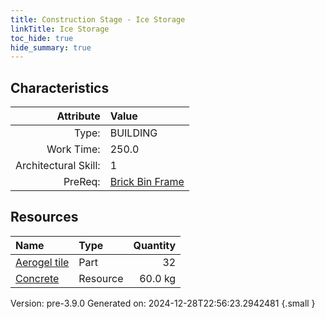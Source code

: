 ```yaml
---
title: Construction Stage - Ice Storage
linkTitle: Ice Storage
toc_hide: true
hide_summary: true
---
```


## Characteristics

| Attribute      | Value |
|--------:|:------|
|Type:|BUILDING|
|Work Time:|250.0|
|Architectural Skill:|1|
|PreReq:|[Brick Bin Frame](/docs/definitions/construction/brick-bin-frame)|

## Resources

| Name | Type | Quantity |
|:-----|:-----|-----:|
|[Aerogel tile](/docs/definitions/part/aerogel-tile)|Part|32|
|[Concrete](/docs/definitions/resource/concrete)|Resource|60.0 kg|



Version: pre-3.9.0 Generated on: 2024-12-28T22:56:23.2942481
{.small }